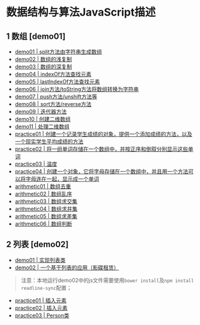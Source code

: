 数据结构与算法JavaScript描述
=========================

## 1 数组 [demo01]
* [demo01 | split方法由字符串生成数组](https://github.com/FishNon/arithmetic-demo/blob/master/demo01/demo01.js)
* [demo02 | 数组的浅复制](https://github.com/FishNon/arithmetic-demo/blob/master/demo01/arithemetic02.js)
* [demo03 | 数组的深复制](https://github.com/FishNon/arithmetic-demo/blob/master/demo01/arithemetic01.js)
* [demo04 | indexOf方法查找元素](https://github.com/FishNon/arithmetic-demo/blob/master/demo01/arithemetic01.js)
* [demo05 | lastIndexOf方法查找元素](https://github.com/FishNon/arithmetic-demo/blob/master/demo01/arithemetic01.js)
* [demo06 | join方法/toString方法将数组转换为字符串](https://github.com/FishNon/arithmetic-demo/blob/master/demo01/arithemetic01.js)
* [demo07 | push方法/unshift方法等](https://github.com/FishNon/arithmetic-demo/blob/master/demo01/arithemetic01.js)
* [demo08 | sort方法/reverse方法](https://github.com/FishNon/arithmetic-demo/blob/master/demo01/arithemetic01.js)
* [demo09 | 迭代器方法](https://github.com/FishNon/arithmetic-demo/blob/master/demo01/arithemetic01.js)
* [demo10 | 创建二维数组](https://github.com/FishNon/arithmetic-demo/blob/master/demo01/arithemetic01.js)
* [demo11 | 处理二维数组](https://github.com/FishNon/arithmetic-demo/blob/master/demo01/arithemetic01.js)
* [practice01 | 创建一个记录学生成绩的对象，提供一个添加成绩的方法，以及一个现实学生平均成绩的方法](https://github.com/FishNon/arithmetic-demo/blob/master/demo01/practice01.js)
* [practice02 | 将一组单词存储在一个数组中，并按正序和倒叙分别显示这些单词](https://github.com/FishNon/arithmetic-demo/blob/master/demo01/practice02.js)
* [practice03 | 温度](https://github.com/FishNon/arithmetic-demo/blob/master/demo01/practice03.js)
* [practice04 | 创建一个对象，它将字母存储在一个数组中，并且用一个方法可以将字母连在一起，显示成一个单词](https://github.com/FishNon/arithmetic-demo/blob/master/demo01/practice04.js)
* [arithmetic01 | 数组去重](https://github.com/FishNon/arithmetic-demo/blob/master/demo01/arithemetic01.js)
* [arithmetic02 | 数组乱序](https://github.com/FishNon/arithmetic-demo/blob/master/demo01/arithemetic02.js)
* [arithmetic03 | 数组求交集](https://github.com/FishNon/arithmetic-demo/blob/master/demo01/arithemetic03.js)
* [arithmetic04 | 数组求并集](https://github.com/FishNon/arithmetic-demo/blob/master/demo01/arithemetic04.js)
* [arithmetic05 | 数组求差集](https://github.com/FishNon/arithmetic-demo/blob/master/demo01/arithemetic05.js)
* [arithmetic06 | 数组判断](https://github.com/FishNon/arithmetic-demo/blob/master/demo01/arithemetic06.js)

## 2 列表 [demo02]
* [demo01 | 实现列表类](https://github.com/FishNon/arithmetic-demo/blob/master/demo02/demo01.js)
* [demo02 | 一个基于列表的应用（影碟租赁）](https://github.com/FishNon/arithmetic-demo/tree/master/demo02/demo02)
> 注意：本地运行demo02中的js文件需要使用`bower install`及`npm install readline-sync`配置；

* [practice01 | 插入元素](https://github.com/FishNon/arithmetic-demo/blob/master/demo02/practice01.js)
* [practice02 | 插入元素](https://github.com/FishNon/arithmetic-demo/blob/master/demo02/practice02.js)
* [practice03 | Person类](https://github.com/FishNon/arithmetic-demo/blob/master/demo02/practice03.js)
